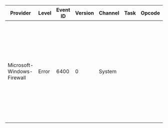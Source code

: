 Provider                    |  Level  |  Event ID  |  Version  |  Channel  |  Task  |  Opcode  |  Keyword  |  Message
----------------------------|---------|------------|-----------|-----------|--------|----------|-----------|----------------------------------------------------------------------------------------------------------------------------------------------------------------------------------------------------------------------------------------------------------------------------------------------------------------------------------------------------------------------------------------------------------------------------------------------------------------------------------------------------------------------
Microsoft-Windows-Firewall  |  Error  |  6400      |  0        |  System   |        |          |           |  An attempt to programmatically disable the Windows Firewall using a call to INetFwProfile.FirewallEnabled(FALSE) interface was rejected because this API is not supported on Windows Vista. This has most likely occurred due to an application which is incompatible with Windows Vista. Please contact the application's vendor to make sure you have a Windows Vista compatible application version.Error Code:		E_NOTIMPLCaller Process Name:	{CallerProcessName}Process Id:		{ProcessId}Publisher:		{Publisher}